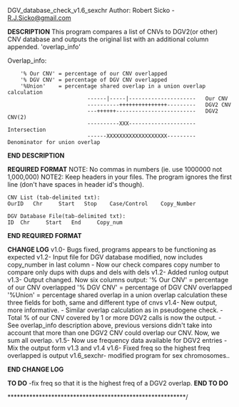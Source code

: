 DGV_database_check_v1.6_sexchr
Author: Robert Sicko - R.J.Sicko@gmail.com

****DESCRIPTION****
This program compares a list of CNVs to DGV2(or other) CNV database
and outputs the original list with an additional column appended.
'overlap_info'


Overlap_info:

		'% Our CNV'	= percentage of our CNV overlapped 
		'% DGV CNV' = percentage of DGV CNV overlapped
		'%Union' 	= percentage shared overlap in a union overlap calculation
						     ------|-----|---------------------   Our CNV
							 ----------+++++++++++++++---------   DGV2 CNV
							 ---++++++-------------------------   DGV2 CNV(2)							 
							 ----------XXX---------------------   Intersection
							 ------XXXXXXXXXXXXXXXXXXX---------   Denominator for union overlap

****END DESCRIPTION****

****REQUIRED FORMAT****
	NOTE: No commas in numbers (ie. use 1000000 not 1,000,000)
	NOTE2: Keep headers in your files. The program ignores the first line (don't have spaces in header id's though).
	
	CNV List (tab-delimited txt):
	OurID	Chr		Start	Stop	Case/Control	Copy_Number
	
	DGV Database File(tab-delimited txt):
	ID	Chr		Start	End		Copy_num	
****END REQUIRED FORMAT****

****CHANGE LOG****
v1.0- Bugs fixed, programs appears to be functioning as expected
v1.2- Input file for DGV database modified, now includes copy_number in last column
	- Now our check compares copy number to compare only dups with dups and dels with dels
v1.2- Added runlog output
v1.3- Output changed. Now six columns output:
		'% Our CNV'	= percentage of our CNV overlapped 
		'% DGV CNV' = percentage of DGV CNV overlapped
		'%Union' 	= percentage shared overlap in a union overlap calculation
		these three fields for both, same and different type of cnvs
v1.4- New output, more informative.
	- Similar overlap calculation as in pseudogene check.
	- Total % of our CNV covered by 1 or more DGV2 calls is now the output.
	- See overlap_info description above, previous versions didn't take into account that more than one DGV2
	  CNV could overlap our CNV. Now, we sum all overlap.
v1.5- Now use frequency data available for DGV2 entries
	- Mix the output form v1.3 and v1.4
v1.6- Fixed freq so the highest freq overlapped is output
v1.6_sexchr- modified program for sex chromosomes..
	

****END CHANGE LOG****

****TO DO****
-fix freq so that it is the highest freq of a DGV2 overlap. 
****END TO DO****


*********************************************************/
